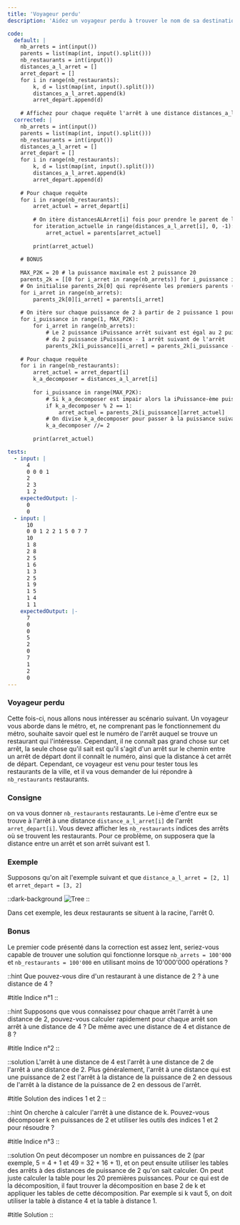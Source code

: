 ```yaml
---
title: 'Voyageur perdu'
description: 'Aidez un voyageur perdu à trouver le nom de sa destination'

code:
  default: |
    nb_arrets = int(input())
    parents = list(map(int, input().split()))
    nb_restaurants = int(input())
    distances_a_l_arret = []
    arret_depart = []
    for i in range(nb_restaurants):
        k, d = list(map(int, input().split()))
        distances_a_l_arret.append(k)
        arret_depart.append(d)
    
    # Affichez pour chaque requête l'arrêt à une distance distances_a_l_arret[i] de l'arrêt arret_depart[i]
  corrected: |
    nb_arrets = int(input())
    parents = list(map(int, input().split()))
    nb_restaurants = int(input())
    distances_a_l_arret = []
    arret_depart = []
    for i in range(nb_restaurants):
        k, d = list(map(int, input().split()))
        distances_a_l_arret.append(k)
        arret_depart.append(d)
    
    # Pour chaque requête
    for i in range(nb_restaurants):
        arret_actuel = arret_depart[i]
        
        # On itère distancesALArret[i] fois pour prendre le parent de l'arret actuel, en réduisant à chaque fois la distance de 1
        for iteration_actuelle in range(distances_a_l_arret[i], 0, -1):
            arret_actuel = parents[arret_actuel]
            
        print(arret_actuel)
        
    # BONUS
        
    MAX_P2K = 20 # la puissance maximale est 2 puissance 20
    parents_2k = [[0 for i_arret in range(nb_arrets)] for i_puissance in range(MAX_P2K)]
    # On initialise parents_2k[0] qui représente les premiers parents (2 puissance 0 = 1)
    for i_arret in range(nb_arrets):
        parents_2k[0][i_arret] = parents[i_arret]
        
    # On itère sur chaque puissance de 2 à partir de 2 puissance 1 pour calculer sa table
    for i_puissance in range(1, MAX_P2K):
        for i_arret in range(nb_arrets):
            # Le 2 puissance iPuissance arrêt suivant est égal au 2 puissance iPuissance - 1 arrêt de l'arrêt
            # du 2 puissance iPuissance - 1 arrêt suivant de l'arrêt
            parents_2k[i_puissance][i_arret] = parents_2k[i_puissance - 1][parents_2k[i_puissance - 1][i_arret]]
        
    # Pour chaque requête
    for i in range(nb_restaurants):
        arret_actuel = arret_depart[i]
        k_a_decomposer = distances_a_l_arret[i]
            
        for i_puissance in range(MAX_P2K):
            # Si k_a_decomposer est impair alors la iPuissance-ème puissance est inclue dans k.
            if k_a_decomposer % 2 == 1:
                arret_actuel = parents_2k[i_puissance][arret_actuel]
            # On divise k_a_decomposer pour passer à la puissance suivante
            k_a_decomposer //= 2
        
        print(arret_actuel)

tests:
  - input: |
      4
      0 0 0 1
      2
      2 3
      1 2
    expectedOutput: |-
      0
      0
  - input: |
      10
      0 0 1 2 2 1 5 0 7 7
      10
      1 8
      2 8
      2 5
      1 6
      1 3
      2 5
      1 9
      1 5
      1 4
      1 1
    expectedOutput: |-
      7
      0
      0
      5
      2
      0
      7
      1
      2
      0
---
```


### Voyageur perdu

Cette fois-ci, nous allons nous intéresser au scénario suivant. Un voyageur vous aborde dans le métro, et, ne comprenant pas le fonctionnement du métro, souhaite savoir quel est le numéro de l'arrêt auquel se trouve un restaurant qui l'intéresse. Cependant, il ne connaît pas grand chose sur cet arrêt, la seule chose qu'il sait est qu'il s'agit d'un arrêt sur le chemin entre un arrêt de départ dont il connaît le numéro, ainsi que la distance à cet arrêt de départ. Cependant, ce voyageur est venu pour tester tous les restaurants de la ville, et il va vous demander de lui répondre à `nb_restaurants` restaurants.

### Consigne

on va vous donner `nb_restaurants` restaurants. Le i-ème d'entre eux se trouve à l'arrêt à une distance `distance_a_l_arret[i]` de l'arrêt `arret_depart[i]`. Vous devez afficher les `nb_restaurants` indices des arrêts où se trouvent les restaurants. Pour ce problème, on supposera que la distance entre un arrêt et son arrêt suivant est 1.

### Exemple

Supposons qu'on ait l'exemple suivant et que `distance_a_l_arret = [2, 1]` et `arret_depart = [3, 2]`

::dark-background
![Tree](/polympiads/tree-metro-polympiads.png)
::

Dans cet exemple, les deux restaurants se situent à la racine, l'arrêt 0.

### Bonus

Le premier code présenté dans la correction est assez lent, seriez-vous capable de trouver une solution qui fonctionne lorsque `nb_arrets = 100'000` et `nb_restaurants = 100'000` en utilisant moins de 10'000'000 opérations ?

::hint
Que pouvez-vous dire d'un restaurant à une distance de 2 ? à une distance de 4 ?

#title
Indice n°1
::

::hint
Supposons que vous connaissez pour chaque arrêt l'arrêt à une distance de 2, pouvez-vous calculer rapidement pour chaque arrêt son arrêt à une distance de 4 ? De même avec une distance de 4 et distance de 8 ?

#title
Indice n°2
::

::solution
L'arrêt à une distance de 4 est l'arrêt à une distance de 2 de l'arrêt à une distance de 2. Plus généralement, l'arrêt à une distance qui est une puissance de 2 est l'arrêt à la distance de la puissance de 2 en dessous de l'arrêt à la distance de la puissance de 2 en dessous de l'arrêt.

#title
Solution des indices 1 et 2
::

::hint
On cherche à calculer l'arrêt à une distance de k. Pouvez-vous décomposer k en puissances de 2 et utiliser les outils des indices 1 et 2 pour résoudre ? 

#title
Indice n°3
::

::solution
On peut décomposer un nombre en puissances de 2 (par exemple, 5 = 4 + 1 et 49 = 32 + 16 + 1), et on peut ensuite utiliser les tables des arrêts à des distances de puissance de 2 qu'on sait calculer. On peut juste calculer la table pour les 20 premières puissances. Pour ce qui est de la décomposition, il faut trouver la décomposition en base 2 de k et appliquer les tables de cette décomposition. Par exemple si k vaut 5, on doit utiliser la table à distance 4 et la table à distance 1.

#title
Solution
::